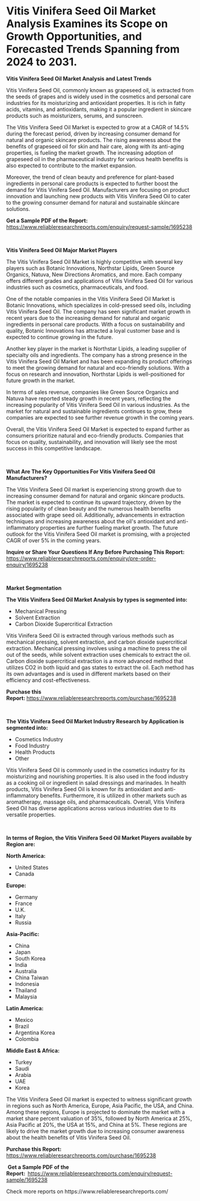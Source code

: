 <p><h1>Vitis Vinifera Seed Oil Market Analysis Examines its Scope on Growth Opportunities, and Forecasted Trends Spanning from 2024 to 2031.</h1></p><p><strong>Vitis Vinifera Seed Oil Market Analysis and Latest Trends</strong></p>
<p><p>Vitis Vinifera Seed Oil, commonly known as grapeseed oil, is extracted from the seeds of grapes and is widely used in the cosmetics and personal care industries for its moisturizing and antioxidant properties. It is rich in fatty acids, vitamins, and antioxidants, making it a popular ingredient in skincare products such as moisturizers, serums, and sunscreen.</p><p>The Vitis Vinifera Seed Oil Market is expected to grow at a CAGR of 14.5% during the forecast period, driven by increasing consumer demand for natural and organic skincare products. The rising awareness about the benefits of grapeseed oil for skin and hair care, along with its anti-aging properties, is fueling the market growth. The increasing adoption of grapeseed oil in the pharmaceutical industry for various health benefits is also expected to contribute to the market expansion.</p><p>Moreover, the trend of clean beauty and preference for plant-based ingredients in personal care products is expected to further boost the demand for Vitis Vinifera Seed Oil. Manufacturers are focusing on product innovation and launching new products with Vitis Vinifera Seed Oil to cater to the growing consumer demand for natural and sustainable skincare solutions.</p></p>
<p><strong>Get a Sample PDF of the Report:&nbsp;</strong> <a href="https://www.reliableresearchreports.com/enquiry/request-sample/1695238">https://www.reliableresearchreports.com/enquiry/request-sample/1695238</a></p>
<p>&nbsp;</p>
<p><strong>Vitis Vinifera Seed Oil Major Market Players</strong></p>
<p><p>The Vitis Vinifera Seed Oil Market is highly competitive with several key players such as Botanic Innovations, Northstar Lipids, Green Source Organics, Natuva, New Directions Aromatics, and more. Each company offers different grades and applications of Vitis Vinifera Seed Oil for various industries such as cosmetics, pharmaceuticals, and food.</p><p>One of the notable companies in the Vitis Vinifera Seed Oil Market is Botanic Innovations, which specializes in cold-pressed seed oils, including Vitis Vinifera Seed Oil. The company has seen significant market growth in recent years due to the increasing demand for natural and organic ingredients in personal care products. With a focus on sustainability and quality, Botanic Innovations has attracted a loyal customer base and is expected to continue growing in the future.</p><p>Another key player in the market is Northstar Lipids, a leading supplier of specialty oils and ingredients. The company has a strong presence in the Vitis Vinifera Seed Oil Market and has been expanding its product offerings to meet the growing demand for natural and eco-friendly solutions. With a focus on research and innovation, Northstar Lipids is well-positioned for future growth in the market.</p><p>In terms of sales revenue, companies like Green Source Organics and Natuva have reported steady growth in recent years, reflecting the increasing popularity of Vitis Vinifera Seed Oil in various industries. As the market for natural and sustainable ingredients continues to grow, these companies are expected to see further revenue growth in the coming years.</p><p>Overall, the Vitis Vinifera Seed Oil Market is expected to expand further as consumers prioritize natural and eco-friendly products. Companies that focus on quality, sustainability, and innovation will likely see the most success in this competitive landscape.</p></p>
<p>&nbsp;</p>
<p><strong>What Are The Key Opportunities For Vitis Vinifera Seed Oil Manufacturers?</strong></p>
<p><p>The Vitis Vinifera Seed Oil market is experiencing strong growth due to increasing consumer demand for natural and organic skincare products. The market is expected to continue its upward trajectory, driven by the rising popularity of clean beauty and the numerous health benefits associated with grape seed oil. Additionally, advancements in extraction techniques and increasing awareness about the oil's antioxidant and anti-inflammatory properties are further fueling market growth. The future outlook for the Vitis Vinifera Seed Oil market is promising, with a projected CAGR of over 5% in the coming years.</p></p>
<p><strong>Inquire or Share Your Questions If Any Before Purchasing This Report:</strong> <a href="https://www.reliableresearchreports.com/enquiry/pre-order-enquiry/1695238">https://www.reliableresearchreports.com/enquiry/pre-order-enquiry/1695238</a></p>
<p>&nbsp;</p>
<p><strong>Market Segmentation</strong></p>
<p><strong>The Vitis Vinifera Seed Oil Market Analysis by types is segmented into:</strong></p>
<p><ul><li>Mechanical Pressing</li><li>Solvent Extraction</li><li>Carbon Dioxide Supercritical Extraction</li></ul></p>
<p><p>Vitis Vinifera Seed Oil is extracted through various methods such as mechanical pressing, solvent extraction, and carbon dioxide supercritical extraction. Mechanical pressing involves using a machine to press the oil out of the seeds, while solvent extraction uses chemicals to extract the oil. Carbon dioxide supercritical extraction is a more advanced method that utilizes CO2 in both liquid and gas states to extract the oil. Each method has its own advantages and is used in different markets based on their efficiency and cost-effectiveness.</p></p>
<p><strong>Purchase this Report:&nbsp;</strong><a href="https://www.reliableresearchreports.com/purchase/1695238">https://www.reliableresearchreports.com/purchase/1695238</a></p>
<p>&nbsp;</p>
<p><strong>The Vitis Vinifera Seed Oil Market Industry Research by Application is segmented into:</strong></p>
<p><ul><li>Cosmetics Industry</li><li>Food Industry</li><li>Health Products</li><li>Other</li></ul></p>
<p><p>Vitis Vinifera Seed Oil is commonly used in the cosmetics industry for its moisturizing and nourishing properties. It is also used in the food industry as a cooking oil or ingredient in salad dressings and marinades. In health products, Vitis Vinifera Seed Oil is known for its antioxidant and anti-inflammatory benefits. Furthermore, it is utilized in other markets such as aromatherapy, massage oils, and pharmaceuticals. Overall, Vitis Vinifera Seed Oil has diverse applications across various industries due to its versatile properties.</p></p>
<p>&nbsp;</p>
<p><strong>In terms of Region, the Vitis Vinifera Seed Oil Market Players available by Region are:</strong></p>
<p>
    <p> <strong> North America: </strong>
        <ul>
            <li>United States</li>
            <li>Canada</li>
        </ul>
        </p> 
    <p> <strong> Europe: </strong>
        <ul>
            <li>Germany</li>
            <li>France</li>
            <li>U.K.</li>
            <li>Italy</li>
            <li>Russia</li>
        </ul>
        </p> 
    <p> <strong> Asia-Pacific: </strong>
        <ul>
            <li>China</li>
            <li>Japan</li>
            <li>South Korea</li>
            <li>India</li>
            <li>Australia</li>
            <li>China Taiwan</li>
            <li>Indonesia</li>
            <li>Thailand</li>
            <li>Malaysia</li>
        </ul>
        </p> 
    <p> <strong> Latin America: </strong>
        <ul>
            <li>Mexico</li>
            <li>Brazil</li>
            <li>Argentina Korea</li>
            <li>Colombia</li>
        </ul>
        </p> 
    <p> <strong> Middle East & Africa: </strong>
        <ul>
            <li>Turkey</li>
            <li>Saudi</li>
            <li>Arabia</li>
            <li>UAE</li>
            <li>Korea</li>
        </ul>
    </p>
    </p>
<p><p>The Vitis Vinifera Seed Oil market is expected to witness significant growth in regions such as North America, Europe, Asia Pacific, the USA, and China. Among these regions, Europe is projected to dominate the market with a market share percent valuation of 35%, followed by North America at 25%, Asia Pacific at 20%, the USA at 15%, and China at 5%. These regions are likely to drive the market growth due to increasing consumer awareness about the health benefits of Vitis Vinifera Seed Oil.</p></p>
<p><strong>Purchase this Report: </strong><a href="https://www.reliableresearchreports.com/purchase/1695238">https://www.reliableresearchreports.com/purchase/1695238</a></p>
<p>&nbsp;<strong>Get a Sample PDF of the Report:&nbsp;&nbsp;</strong><a href="https://www.reliableresearchreports.com/enquiry/request-sample/1695238">https://www.reliableresearchreports.com/enquiry/request-sample/1695238</a></p>
<p><strong></strong></p>
<p>Check more reports on https://www.reliableresearchreports.com/</p>
